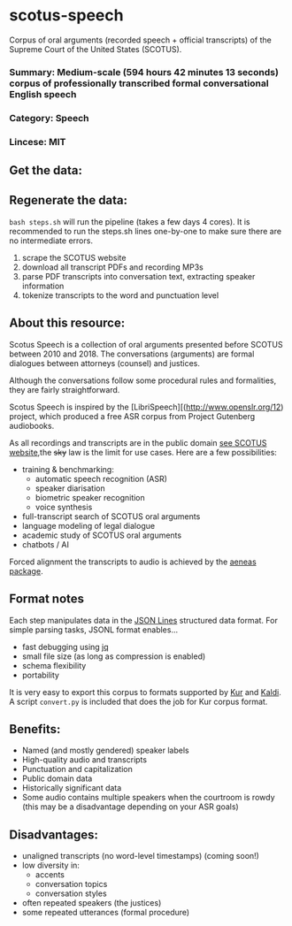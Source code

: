 # scotus-speech
Corpus of oral arguments (recorded speech + official transcripts) of the Supreme Court of the United States (SCOTUS).

<!-- ### Identifier: SCOTUS -->
### Summary: Medium-scale (594 hours 42 minutes 13 seconds) corpus of professionally transcribed formal conversational English speech
### Category: Speech
### Lincese: MIT
<!-- ### Download mirrors: TBD -->

## Get the data:

## Regenerate the data:
`bash steps.sh` will run the pipeline (takes a few days 4 cores). It is recommended to run the steps.sh lines one-by-one to make sure there are no intermediate errors.

1. scrape the SCOTUS website
2. download all transcript PDFs and recording MP3s
3. parse PDF transcripts into conversation text, extracting speaker information
4. tokenize transcripts to the word and punctuation level


## About this resource:
Scotus Speech is a collection of oral arguments presented before SCOTUS between 2010 and 2018. The conversations (arguments) are formal dialogues between attorneys (counsel) and justices.

Although the conversations follow some procedural rules and formalities, they are fairly straightforward.

Scotus Speech is inspired by the [LibriSpeech][(http://www.openslr.org/12) project, which produced a free ASR corpus from Project Gutenberg audiobooks.

As all recordings and transcripts are in the public domain [see SCOTUS website](https://www.supremecourt.gov/oral_arguments/availabilityoforalargumenttranscripts.aspx),the <strike>sky</strike> law is the limit for use cases. Here are a few possibilities:

- training & benchmarking:
    - automatic speech recognition (ASR)
    - speaker diarisation 
    - biometric speaker recognition
    - voice synthesis
- full-transcript search of SCOTUS oral arguments
- language modeling of legal dialogue
- academic study of SCOTUS oral arguments
- chatbots / AI

Forced alignment the transcripts to audio is achieved by the [aeneas package](https://www.readbeyond.it/aeneas/).


## Format notes
Each step manipulates data in the [JSON Lines](http://jsonlines.org/) structured data format.
For simple parsing tasks, JSONL format enables...

- fast debugging using [jq](https://stedolan.github.io/jq/)
- small file size (as long as compression is enabled)
- schema flexibility
- portability

It is very easy to export this corpus to formats supported by [Kur](https://kur.deepgram.com/in_depth_examples.html#deepgram10-speech-recognition) and  [Kaldi](http://kaldi-asr.org/doc/data_prep.html). A script `convert.py` is included that does the job for Kur corpus format.


## Benefits:
- Named (and mostly gendered) speaker labels
- High-quality audio and transcripts
- Punctuation and capitalization
- Public domain data
- Historically significant data
- Some audio contains multiple speakers when the courtroom is rowdy (this may be a disadvantage depending on your ASR goals)

## Disadvantages:
- unaligned transcripts (no word-level timestamps) (coming soon!)
- low diversity in:
    - accents
    - conversation topics
    - conversation styles
- often repeated speakers (the justices)
- some repeated utterances (formal procedure)

